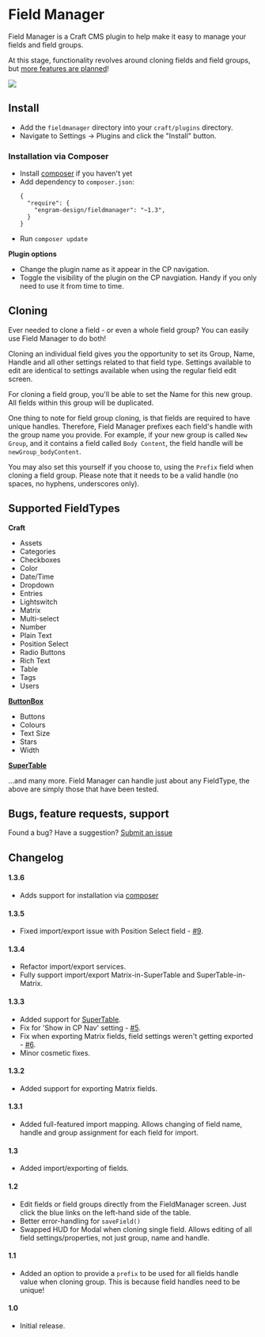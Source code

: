 # Field Manager

Field Manager is a Craft CMS plugin to help make it easy to manage your fields and field groups. 

At this stage, functionality revolves around cloning fields and field groups, but [more features are planned](https://github.com/engram-design/FieldManager#roadmap)!

<img src="https://raw.githubusercontent.com/engram-design/FieldManager/master/screenshots/main.png" />

## Install

- Add the `fieldmanager` directory into your `craft/plugins` directory.
- Navigate to Settings -> Plugins and click the "Install" button.

### Installation via Composer

- Install [composer](http://getcomposer.org) if you haven't yet
- Add dependency to `composer.json`:
  ```
  {
    "require": {
      "engram-design/fieldmanager": "~1.3",
    }
  }
  ```
- Run `composer update`

**Plugin options**

- Change the plugin name as it appear in the CP navigation.
- Toggle the visibility of the plugin on the CP navgiation. Handy if you only need to use it from time to time.

## Cloning

Ever needed to clone a field - or even a whole field group? You can easily use Field Manager to do both!

Cloning an individual field gives you the opportunity to set its Group, Name, Handle and all other settings related to that field type. Settings available to edit are identical to settings available when using the regular field edit screen.

For cloning a field group, you'll be able to set the Name for this new group. All fields within this group will be duplicated.

One thing to note for field group cloning, is that fields are required to have unique handles. Therefore, Field Manager prefixes each field's handle with the group name you provide. For example, if your new group is called `New Group`, and it contains a field called `Body Content`, the field handle will be `newGroup_bodyContent`.

You may also set this yourself if you choose to, using the `Prefix` field when cloning a field group. Please note that it needs to be a valid handle (no spaces, no hyphens, underscores only).

## Supported FieldTypes

**Craft**

* Assets
* Categories
* Checkboxes
* Color
* Date/Time
* Dropdown
* Entries
* Lightswitch
* Matrix
* Multi-select
* Number
* Plain Text
* Position Select
* Radio Buttons
* Rich Text
* Table
* Tags
* Users

**[ButtonBox](https://github.com/supercool/Button-Box)**

* Buttons
* Colours
* Text Size
* Stars
* Width

**[SuperTable](https://github.com/engram-design/SuperTable)**

...and many more. Field Manager can handle just about any FieldType, the above are simply those that have been tested.


## Bugs, feature requests, support

Found a bug? Have a suggestion? [Submit an issue](https://github.com/engram-design/FieldManager/issues)


## Changelog

#### 1.3.6

- Adds support for installation via [composer](http://getcomposer.org)

#### 1.3.5

- Fixed import/export issue with Position Select field - [#9](https://github.com/engram-design/FieldManager/issues/9).

#### 1.3.4

- Refactor import/export services.
- Fully support import/export Matrix-in-SuperTable and SuperTable-in-Matrix.

#### 1.3.3

- Added support for [SuperTable](https://github.com/engram-design/SuperTable).
- Fix for 'Show in CP Nav' setting - [#5](https://github.com/engram-design/FieldManager/issues/5).
- Fix when exporting Matrix fields, field settings weren't getting exported - [#6](https://github.com/engram-design/FieldManager/issues/6).
- Minor cosmetic fixes.

#### 1.3.2

- Added support for exporting Matrix fields.

#### 1.3.1

- Added full-featured import mapping. Allows changing of field name, handle and group assignment for each field for import.

#### 1.3

- Added import/exporting of fields.

#### 1.2

- Edit fields or field groups directly from the FieldManager screen. Just click the blue links on the left-hand side of the table.
- Better error-handling for `saveField()`
- Swapped HUD for Modal when cloning single field. Allows editing of all field settings/properties, not just group, name and handle.

#### 1.1

- Added an option to provide a `prefix` to be used for all fields handle value when cloning group. This is because field handles need to be unique!

#### 1.0

- Initial release.
